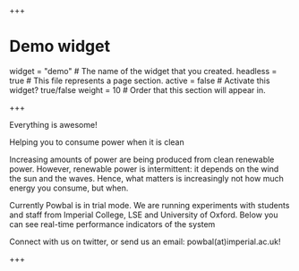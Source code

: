 +++
# Demo widget

widget = "demo"  # The name of the widget that you created.
headless = true  # This file represents a page section.
active = false    # Activate this widget? true/false
weight = 10       # Order that this section will appear in.

+++

Everything is awesome!


Helping you to consume power when it is clean

Increasing amounts of power are being produced from clean renewable power. However, renewable power is intermittent: it depends on the wind the sun and the waves. Hence, what matters is increasingly not how much energy you consume, but when.

Currently Powbal is in trial mode. We are running experiments with students and staff from Imperial College, LSE and University of Oxford. Below you can see real-time performance indicators of the system

Connect with us on twitter, or send us an email: powbal(at)imperial.ac.uk!

+++
